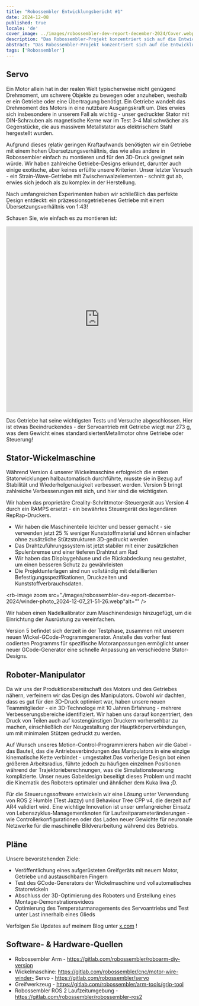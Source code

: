 ```yaml
---
title: "Robossembler Entwicklungsbericht #1"
date: 2024-12-08
published: true
locale: 'de'
cover_image: ../images/robossembler-dev-report-december-2024/Cover.webp
description: "Das Robossembler-Projekt konzentriert sich auf die Entwicklung von Industrierobotern und Werkzeugen für deren Produktion, die für jeden DIY-Enthusiasten zugänglich sind. In diesem Artikel werden wir unseren aktuellen Fortschritt teilen - ein aktualisiertes und getestetes Getriebe, die 5. Version der Wickelmaschine und ein Roboter-Manipulator mit zusätzlichen Optimierungen für den 3D-Druck!"
abstract: "Das Robossembler-Projekt konzentriert sich auf die Entwicklung von Industrierobotern und Werkzeugen für deren Produktion, die für jeden DIY-Enthusiasten zugänglich sind. In diesem Artikel werden wir unseren aktuellen Fortschritt teilen - ein aktualisiertes und getestetes Getriebe, die 5. Version der Wickelmaschine und ein Roboter-Manipulator mit zusätzlichen Optimierungen für den 3D-Druck!"
tags: ['Robossembler']
---
```



## Servo

Ein Motor allein hat in der realen Welt typischerweise nicht genügend Drehmoment, um schwere Objekte zu bewegen oder anzuheben, weshalb er ein Getriebe oder eine Übertragung benötigt. Ein Getriebe wandelt das Drehmoment des Motors in eine nutzbare Ausgangskraft um. Dies erwies sich insbesondere in unserem Fall als wichtig - unser gedruckter Stator mit DIN-Schrauben als magnetische Kerne war im Test 3-4 Mal schwächer als Gegenstücke, die aus massivem Metallstator aus elektrischem Stahl hergestellt wurden.

<rb-image zoom src="./images/robossembler-dev-report-december-2024/stator-photo_2024-12-08_00-03-21.webp" alt="" />

Aufgrund dieses relativ geringen Kraftaufwands benötigten wir ein Getriebe mit einem hohen Übersetzungsverhältnis, das wie alles andere in Robossembler einfach zu montieren und für den 3D-Druck geeignet sein würde. Wir haben zahlreiche Getriebe-Designs erkundet, darunter auch einige exotische, aber keines erfüllte unsere Kriterien. Unser letzter Versuch - ein Strain-Wave-Getriebe mit Zwischenwalzelementen - schnitt gut ab, erwies sich jedoch als zu komplex in der Herstellung.

Nach umfangreichen Experimenten haben wir schließlich das perfekte Design entdeckt: ein präzessionsgetriebenes Getriebe mit einem Übersetzungsverhältnis von 1:43!

<rb-image zoom src="./images/robossembler-dev-report-december-2024/reducer-photo_2024-12-07_21-54-20.webp" alt="" />

Schauen Sie, wie einfach es zu montieren ist:

<iframe width="100%" height="500" src="https://www.youtube.com/embed/0vXwFmTB_L4?si=soNbSNKg9tjPWY1f" title="YouTube-Video-Player" frameborder="0" allow="accelerometer; autoplay; clipboard-write; encrypted-media; gyroscope; picture-in-picture; web-share" referrerpolicy="strict-origin-when-cross-origin" allowfullscreen></iframe>

Das Getriebe hat seine wichtigsten Tests und Versuche abgeschlossen. Hier ist etwas Beeindruckendes - der Servoantrieb mit Getriebe wiegt nur 273 g, was dem Gewicht eines standardisiertenMetallmotor ohne Getriebe oder Steuerung!

<rb-image zoom src="./images/robossembler-dev-report-december-2024/reducer-photo_2024-12-08_14-02-33.webp" alt="" />

## Stator-Wickelmaschine

Während Version 4 unserer Wickelmaschine erfolgreich die ersten Statorwicklungen halbautomatisch durchführte, musste sie in Bezug auf Stabilität und Wiederholgenauigkeit verbessert werden. Version 5 bringt zahlreiche Verbesserungen mit sich, und hier sind die wichtigsten.

Wir haben das proprietäre Creality-Schrittmotor-Steuergerät aus Version 4 durch ein RAMPS ersetzt - ein bewährtes Steuergerät des legendären RepRap-Druckers.

<rb-image zoom src="./images/robossembler-dev-report-december-2024/winder-photo_2024-12-07_21-50-12.webp" alt="" />

- Wir haben die Maschinenteile leichter und besser gemacht - sie verwenden jetzt 25 % weniger Kunststoffmaterial und können einfacher ohne zusätzliche Stützstrukturen 3D-gedruckt werden
- Das Drahtzuführungssystem ist jetzt stabiler mit einer zusätzlichen Spulenbremse und einer tieferen Drahtnut am Rad
- Wir haben das Displaygehäuse und die Rückabdeckung neu gestaltet, um einen besseren Schutz zu gewährleisten
- Die Projektunterlagen sind nun vollständig mit detaillierten Befestigungsspezifikationen, Druckzeiten und Kunststoffverbrauchsdaten.

<rb-image zoom src="./images/robossembler-dev-report-december-2024/winder-photo_2024-12-07_21-51-26.webp"alt="" />

Wir haben einen Nadelkalibrator zum Maschinendesign hinzugefügt, um die Einrichtung der Ausrüstung zu vereinfachen.

<rb-image zoom src="./images/robossembler-dev-report-december-2024/winder-photo_2024-12-04_11-41-56.webp" alt="" />

Version 5 befindet sich derzeit in der Testphase, zusammen mit unserem neuen Wickel-GCode-Programmgenerator. Anstelle des vorher fest codierten Programms für spezifische Motoranpassungen ermöglicht unser neuer GCode-Generator eine schnelle Anpassung an verschiedene Stator-Designs.

## Roboter-Manipulator

Da wir uns der Produktionsbereitschaft des Motors und des Getriebes nähern, verfeinern wir das Design des Manipulators. Obwohl wir dachten, dass es gut für den 3D-Druck optimiert war, haben unsere neuen Teammitglieder - ein 3D-Technologe mit 10 Jahren Erfahrung - mehrere Verbesserungsbereiche identifiziert. Wir haben uns darauf konzentriert, den Druck von Teilen auch auf kostengünstigen Druckern vorhersehbar zu machen, einschließlich der Neugestaltung der Hauptkörperverbindungen, um mit minimalen Stützen gedruckt zu werden.

<rb-image zoom src="./images/robossembler-dev-report-december-2024/3d-supports.webp" alt="" />

<rb-image zoom src="./images/robossembler-dev-report-december-2024/roboarm-3d-optimize-photo_2024-11-20_15-56-53.webp" alt="" />

Auf Wunsch unseres Motion-Control-Programmierers haben wir die Gabel - das Bauteil, das die Antriebsverbindungen des Manipulators in eine einzige kinematische Kette verbindet - umgestaltet.Das vorherige Design bot einen größeren Arbeitsradius, führte jedoch zu häufigen einzelnen Positionen während der Trajektorieberechnungen, was die Simulationsteuerung komplizierte. Unser neues Gabeldesign beseitigt dieses Problem und macht die Kinematik des Roboters optimaler und ähnlicher dem Kuka Iiwa ;D.

<rb-image zoom src="./images/robossembler-dev-report-december-2024/fork-roboarm-photo_2024-12-07_11-39-31.webp" alt="" />

Für die Steuerungssoftware entwickeln wir eine Lösung unter Verwendung von ROS 2 Humble (Test Jazzy) und Behaviour Tree CPP v4, die derzeit auf AR4 validiert wird. Eine wichtige Innovation ist unser umfangreicher Einsatz von Lebenszyklus-Managementknoten für Laufzeitparameteränderungen - wie Controllerkonfigurationen oder das Laden neuer Gewichte für neuronale Netzwerke für die maschinelle Bildverarbeitung während des Betriebs.

## Pläne

Unsere bevorstehenden Ziele:

- Veröffentlichung eines aufgerüsteten Greifgeräts mit neuem Motor, Getriebe und austauschbaren Fingern
- Test des GCode-Generators der Wickelmaschine und vollautomatisches Statorwickeln
- Abschluss der 3D-Optimierung des Roboters und Erstellung eines Montage-Demonstrationsvideos
- Optimierung des Temperaturmanagements des Servoantriebs und Test unter Last innerhalb eines Glieds

Verfolgen Sie Updates auf meinem Blog unter [x.com](https://x.com/movefasta) !

## Software- & Hardware-Quellen

- Robossembler Arm - https://gitlab.com/robossembler/roboarm-diy-version
- Wickelmaschine: https://gitlab.com/robossembler/cnc/motor-wire-winder- Servo - https://gitlab.com/robossembler/servo
- Greifwerkzeug - https://gitlab.com/robossembler/arm-tools/grip-tool
- Robossembler ROS 2 Laufzeitumgebung - https://gitlab.com/robossembler/robossembler-ros2